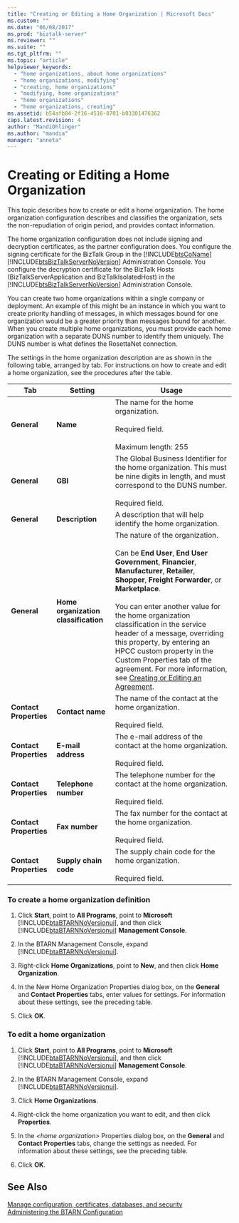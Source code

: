 ```yaml
---
title: "Creating or Editing a Home Organization | Microsoft Docs"
ms.custom: ""
ms.date: "06/08/2017"
ms.prod: "biztalk-server"
ms.reviewer: ""
ms.suite: ""
ms.tgt_pltfrm: ""
ms.topic: "article"
helpviewer_keywords: 
  - "home organizations, about home organizations"
  - "home organizations, modifying"
  - "creating, home organizations"
  - "modifying, home organizations"
  - "home organizations"
  - "home organizations, creating"
ms.assetid: b54afb84-2f16-4516-8701-b03301476362
caps.latest.revision: 4
author: "MandiOhlinger"
ms.author: "mandia"
manager: "anneta"
---
```

# Creating or Editing a Home Organization
This topic describes how to create or edit a home organization. The home organization configuration describes and classifies the organization, sets the non-repudiation of origin period, and provides contact information.  
  
 The home organization configuration does not include signing and decryption certificates, as the partner configuration does. You configure the signing certificate for the BizTalk Group in the [!INCLUDE[btsCoName](../../includes/btsconame-md.md)][!INCLUDE[btsBizTalkServerNoVersion](../../includes/btsbiztalkservernoversion-md.md)] Administration Console. You configure the decryption certificate for the BizTalk Hosts (BizTalkServerApplication and BizTalkIsolatedHost) in the [!INCLUDE[btsBizTalkServerNoVersion](../../includes/btsbiztalkservernoversion-md.md)] Administration Console.  
  
 You can create two home organizations within a single company or deployment. An example of this might be an instance in which you want to create priority handling of messages, in which messages bound for one organization would be a greater priority than messages bound for another. When you create multiple home organizations, you must provide each home organization with a separate DUNS number to identify them uniquely. The DUNS number is what defines the RosettaNet connection.  
  
 The settings in the home organization description are as shown in the following table, arranged by tab. For instructions on how to create and edit a home organization, see the procedures after the table.  
  
|Tab|Setting|Usage|  
|---------|-------------|-----------|  
|**General**|**Name**|The name for the home organization.<br /><br /> Required field.<br /><br /> Maximum length: 255|  
|**General**|**GBI**|The Global Business Identifier for the home organization. This must be nine digits in length, and must correspond to the DUNS number.<br /><br /> Required field.|  
|**General**|**Description**|A description that will help identify the home organization.|  
|**General**|**Home organization classification**|The nature of the organization.<br /><br /> Can be **End User**, **End User Government**, **Financier**, **Manufacturer**, **Retailer**, **Shopper**, **Freight Forwarder**, or **Marketplace**.<br /><br /> You can enter another value for the home organization classification in the service header of a message, overriding this property, by entering an HPCC custom property in the Custom Properties tab of the agreement. For more information, see [Creating or Editing an Agreement](../../adapters-and-accelerators/accelerator-rosettanet/creating-or-editing-an-agreement.md).|  
|**Contact Properties**|**Contact name**|The name of the contact at the home organization.<br /><br /> Required field.|  
|**Contact Properties**|**E-mail address**|The e-mail address of the contact at the home organization.<br /><br /> Required field.|  
|**Contact Properties**|**Telephone number**|The telephone number for the contact at the home organization.<br /><br /> Required field.|  
|**Contact Properties**|**Fax number**|The fax number for the contact at the home organization.<br /><br /> Required field.|  
|**Contact Properties**|**Supply chain code**|The supply chain code for the home organization.<br /><br /> Required field.|  
  
### To create a home organization definition  
  
1.  Click **Start**, point to **All Programs**, point to **Microsoft** [!INCLUDE[btaBTARNNoVersionui](../../includes/btabtarnnoversionui-md.md)], and then click [!INCLUDE[btaBTARNNoVersionui](../../includes/btabtarnnoversionui-md.md)] **Management Console**.  
  
2.  In the BTARN Management Console, expand [!INCLUDE[btaBTARNNoVersionui](../../includes/btabtarnnoversionui-md.md)].  
  
3.  Right-click **Home Organizations**, point to **New**, and then click **Home Organization**.  
  
4.  In the New Home Organization Properties dialog box, on the **General** and **Contact Properties** tabs, enter values for settings. For information about these settings, see the preceding table.  
  
5.  Click **OK**.  
  
### To edit a home organization  
  
1.  Click **Start**, point to **All Programs**, point to **Microsoft** [!INCLUDE[btaBTARNNoVersionui](../../includes/btabtarnnoversionui-md.md)], and then click [!INCLUDE[btaBTARNNoVersionui](../../includes/btabtarnnoversionui-md.md)] **Management Console**.  
  
2.  In the BTARN Management Console, expand [!INCLUDE[btaBTARNNoVersionui](../../includes/btabtarnnoversionui-md.md)].  
  
3.  Click **Home Organizations**.  
  
4.  Right-click the home organization you want to edit, and then click **Properties**.  
  
5.  In the *\<home organization\>* Properties dialog box, on the **General** and **Contact Properties** tabs, change the settings as needed. For information about these settings, see the preceding table.  
  
6.  Click **OK**.  
  
## See Also  
 [Manage configuration, certificates, databases, and security](manage-configuration-certificates-databases-security.md)   
 [Administering the BTARN Configuration](../../adapters-and-accelerators/accelerator-rosettanet/administering-the-btarn-configuration.md)